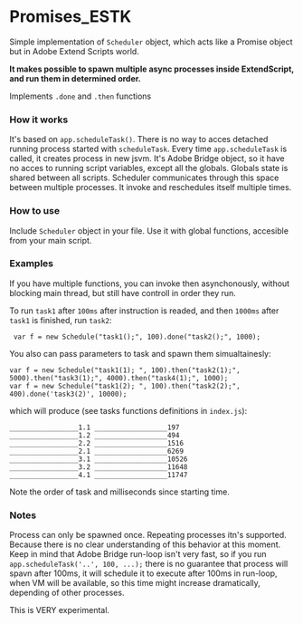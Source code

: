 # Promises_ESTK

Simple implementation of `Scheduler` object, which acts like a Promise object but in Adobe Extend Scripts world.

<b>It makes possible to spawn multiple async processes inside ExtendScript, and run them in determined order.</b>

Implements `.done` and `.then` functions

### How it works

It's based on `app.scheduleTask()`.
There is no way to acces detached running process started with `scheduleTask`.
Every time `app.scheduleTask` is called, it creates process in new jsvm. It's Adobe Bridge object, so it have no acces to running script variables, except all the globals.
Globals state is shared between all scripts. Scheduler communicates through this space between multiple processes.
It invoke and reschedules itself multiple times.

  
### How to use

Include `Scheduler` object in your file.
Use it with global functions, accesible from your main script.


### Examples

If you have multiple functions, you can invoke then asynchonously, without blocking main thread, but still have controll in order they run.

To run `task1` after `100ms` after instruction is readed, and then `1000ms` after `task1` is finished, run `task2`:

```
 var f = new Schedule("task1();", 100).done("task2();", 1000);
```

You also can pass parameters to task and spawn them simualtainesly:
```
var f = new Schedule("task1(1); ", 100).then("task2(1);", 5000).then("task3(1);", 4000).then("task4(1);", 1000);
var f = new Schedule("task1(2); ", 100).then("task2(2);", 400).done('task3(2)', 10000);
```
which will produce (see tasks functions definitions in `index.js`):

```
_________________1.1 __________________197
_________________1.2 __________________494
_________________2.2 __________________1516
_________________2.1 __________________6269
_________________3.1 __________________10526
_________________3.2 __________________11648
_________________4.1 __________________11747
```
Note the order of task and milliseconds since starting time.

### Notes

Process can only be spawned once. Repeating processes itn's supported. Because there is no clear understanding of this behavior at this moment.
Keep in mind that Adobe Bridge run-loop isn't very fast, so if you run `app.scheduleTask('..', 100, ...);` there is no guarantee that process will spavn after 100ms, it will schedule it to execute after 100ms in run-loop, when VM will be available, so this time might increase dramatically, depending of other processes.

This is VERY experimental.

